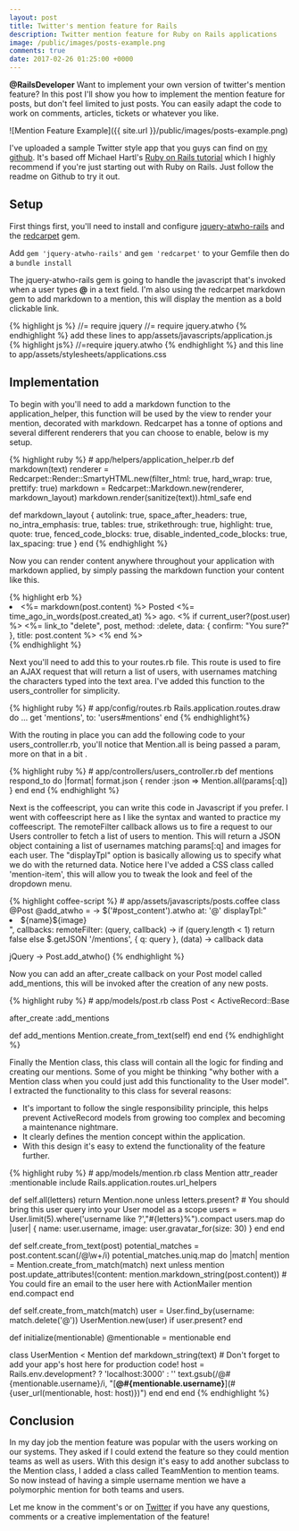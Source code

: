 ```yaml
---
layout: post
title: Twitter's mention feature for Rails 
description: Twitter mention feature for Ruby on Rails applications
image: /public/images/posts-example.png
comments: true
date: 2017-02-26 01:25:00 +0000
---
```

<p class='message'>
    <strong>@RailsDeveloper</strong> Want to implement your own version of twitter's mention feature? 
    In this post I'll show you how to implement the mention feature for posts, but don't feel limited to just posts. 
    You can easily adapt the code to work on comments, articles, tickets or whatever you like. 
</p>

![Mention Feature Example]({{ site.url }}/public/images/posts-example.png)

I've uploaded a sample Twitter style app that you guys can find on [my github](https://github.com/WillHennessey/sample-twitter-app). 
It's based off Michael Hartl's [Ruby on Rails tutorial](http://rails-4-0.railstutorial.org) which I highly recommend if you're just starting out with Ruby on Rails.
Just follow the readme on Github to try it out.

## Setup
First things first, you'll need to install and configure [jquery-atwho-rails](https://github.com/ichord/jquery-atwho-rails) and the [redcarpet](https://github.com/vmg/redcarpet) gem. 

Add `gem 'jquery-atwho-rails'`  and `gem 'redcarpet'` to your Gemfile then do a `bundle install`

The jquery-atwho-rails gem is going to handle the javascript that's invoked when a user types **@** in a text field.
I'm also using the redcarpet markdown gem to add markdown to a mention, this will display the mention as a bold clickable link. 

<div class='block-code'>
{% highlight js %}
//= require jquery
//= require jquery.atwho
{% endhighlight %}
add these lines to app/assets/javascripts/application.js
</div>

<div class='block-code'>
{% highlight js%}
//=require jquery.atwho 
{% endhighlight %}
and this line to app/assets/stylesheets/applications.css
</div>

## Implementation  

To begin with you'll need to add a markdown function to the application_helper, this function will be used by the view to render your mention, decorated with markdown.
Redcarpet has a tonne of options and several different renderers that you can choose to enable, below is my setup.

<div class="block-code">
{% highlight ruby %}
# app/helpers/application_helper.rb
def markdown(text)
  renderer = Redcarpet::Render::SmartyHTML.new(filter_html: true, 
                                               hard_wrap: true, 
                                               prettify: true)
  markdown = Redcarpet::Markdown.new(renderer, markdown_layout)
  markdown.render(sanitize(text)).html_safe
end

def markdown_layout
  { autolink: true, space_after_headers: true, no_intra_emphasis: true,
    tables: true, strikethrough: true, highlight: true, quote: true,
    fenced_code_blocks: true, disable_indented_code_blocks: true,
    lax_spacing: true }
end
{% endhighlight %}
</div>

Now you can render content anywhere throughout your application with markdown applied, by simply passing the markdown function your content like this.

<div class="block-code">
{% highlight erb %}
<!-- app/views/posts/_post.html.erb -->
<li>
  <span class="content"><%= markdown(post.content) %></span>
  <span class="timestamp">
    Posted <%= time_ago_in_words(post.created_at) %> ago.
  </span>
  <% if current_user?(post.user) %>
    <%= link_to "delete", post, method: :delete,
                 data: { confirm: "You sure?" },
                 title: post.content %>
  <% end %>
</li>
{% endhighlight %}
</div>

Next you'll need to add this to your routes.rb file. 
This route is used to fire an AJAX request that will return a list of users, with usernames matching the characters typed into the text area.
I've added this function to the users_controller for simplicity. 

<div class='block-code'>
{% highlight ruby %}
# app/config/routes.rb
Rails.application.routes.draw do
  ...
  get 'mentions', to: 'users#mentions'
end
{% endhighlight%}
</div>

With the routing in place you can add the following code to your users_controller.rb, you'll notice that Mention.all is being passed a param, more on that in a bit .

<div class='block-code'>
{% highlight ruby %}
# app/controllers/users_controller.rb
def mentions
  respond_to do |format|
    format.json { render :json => Mention.all(params[:q]) }
  end
end
{% endhighlight %}
</div>

Next is the coffeescript, you can write this code in Javascript if you prefer. I went with coffeescript here as I like the syntax and wanted to practice my coffeescript.
The remoteFilter callback allows us to fire a request to our Users controller to fetch a list of users to mention. 
This will return a JSON object containing a list of usernames matching params[:q] and images for each user.
The "displayTpl" option is basically allowing us to specify what we do with the returned data.
Notice here I've added a CSS class called 'mention-item', this will allow you to tweak the look and feel of the dropdown menu.

<div class='block-code'>
{% highlight coffee-script %}
# app/assets/javascripts/posts.coffee
class @Post
  @add_atwho = ->
    $('#post_content').atwho
      at: '@'
      displayTpl:"<li class='mention-item' data-value='(${name},${image})'>${name}${image}</li>",
      callbacks: remoteFilter: (query, callback) ->
        if (query.length < 1)
          return false
        else
          $.getJSON '/mentions', { q: query }, (data) ->
            callback data

jQuery ->
  Post.add_atwho()
    {% endhighlight %}
</div>

Now you can add an after\_create callback on your Post model called add_mentions, this will be invoked after the creation of any new posts.

<div class="block-code">
{% highlight ruby %}
# app/models/post.rb
class Post < ActiveRecord::Base 
  
  after_create :add_mentions

  def add_mentions
    Mention.create_from_text(self)
  end
end
{% endhighlight %}
</div>

Finally the Mention class, this class will contain all the logic for finding and creating our mentions. 
Some of you might be thinking "why bother with a Mention class when you could just add this functionality to the User model". 
I extracted the functionality to this class for several reasons: 

- It's important to follow the single responsibility principle, this helps prevent ActiveRecord models from growing too complex and becoming a maintenance nightmare.
- It clearly defines the mention concept within the application.
- With this design it's easy to extend the functionality of the feature further.
 
<div class='block-code'>
{% highlight ruby %}
# app/models/mention.rb
class Mention
  attr_reader :mentionable
  include Rails.application.routes.url_helpers

  def self.all(letters)
    return Mention.none unless letters.present?
    # You should bring this user query into your User model as a scope
    users = User.limit(5).where('username like ?',"#{letters}%").compact
    users.map do |user|
      { name: user.username, image: user.gravatar_for(size: 30) }
    end
  end

  def self.create_from_text(post)
    potential_matches = post.content.scan(/@\w+/i)
    potential_matches.uniq.map do |match|
      mention = Mention.create_from_match(match)
      next unless mention
      post.update_attributes!(content: mention.markdown_string(post.content))
      # You could fire an email to the user here with ActionMailer
      mention
    end.compact
  end

  def self.create_from_match(match)
    user = User.find_by(username: match.delete('@'))
    UserMention.new(user) if user.present?
  end

  def initialize(mentionable)
    @mentionable = mentionable
  end

  class UserMention < Mention
    def markdown_string(text)
      # Don't forget to add your app's host here for production code!
      host = Rails.env.development? ? 'localhost:3000' : '' 
      text.gsub(/@#{mentionable.username}/i,
                "[**@#{mentionable.username}**](#{user_url(mentionable, host: host)})")
    end
  end
end
{% endhighlight %}
</div>

## Conclusion  
 
In my day job the mention feature was popular with the users working on our systems. 
They asked if I could extend the feature so they could mention teams as well as users. 
With this design it's easy to add another subclass to the Mention class, I added a class called TeamMention to mention teams.
So now instead of having a simple username mention we have a polymorphic mention for both teams and users. 

Let me know in the comment's or on [Twitter](https://twitter.com/sicklickwill) if you have any questions, comments or a creative implementation of the feature! 